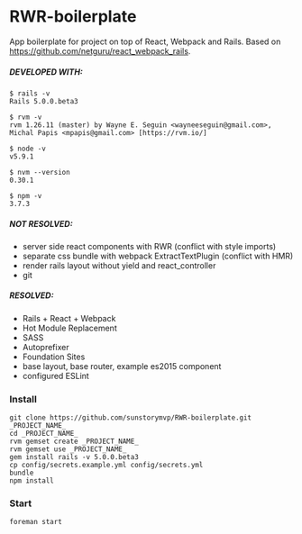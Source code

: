 # RWR-boilerplate

App boilerplate for project on top of React, Webpack and Rails.
Based on https://github.com/netguru/react_webpack_rails.

##### DEVELOPED WITH:

```
$ rails -v
Rails 5.0.0.beta3

$ rvm -v
rvm 1.26.11 (master) by Wayne E. Seguin <wayneeseguin@gmail.com>, Michal Papis <mpapis@gmail.com> [https://rvm.io/]

$ node -v
v5.9.1

$ nvm --version
0.30.1

$ npm -v
3.7.3
```

##### NOT RESOLVED:
* server side react components with RWR (conflict with style imports)
* separate css bundle with webpack ExtractTextPlugin (conflict with HMR)
* render rails layout without yield and react_controller
* git

##### RESOLVED:
* Rails + React + Webpack
* Hot Module Replacement
* SASS
* Autoprefixer
* Foundation Sites
* base layout, base router, example es2015 component
* configured ESLint

### Install

```
git clone https://github.com/sunstorymvp/RWR-boilerplate.git _PROJECT_NAME_
cd _PROJECT_NAME_
rvm gemset create _PROJECT_NAME_
rvm gemset use _PROJECT_NAME_
gem install rails -v 5.0.0.beta3
cp config/secrets.example.yml config/secrets.yml
bundle
npm install
```
### Start

```
foreman start
```
